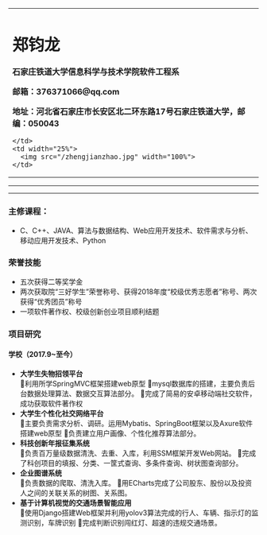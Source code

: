<div>
<table border="0">
  <tr>
    <td width="75%">
      <h1>郑钧龙</h1>
      <p><b></b></p>
      <p><b>石家庄铁道大学信息科学与技术学院软件工程系</b></p>
      <p><b>邮箱：376371066@qq.com</b></p>
      <p><b>地址：河北省石家庄市长安区北二环东路17号石家庄铁道大学，邮编：050043</b></p>
     
    </td>
    <td width="25%">
      <img src="/zhengjianzhao.jpg" width="100%">
    </td>
  </tr>
</table>
</div>

---



---


### 主修课程：
- C、C++、JAVA、算法与数据结构、Web应用开发技术、软件需求与分析、移动应用开发技术、Python


### 荣誉技能
- 五次获得二等奖学金
- 两次获取院“三好学生”荣誉称号、获得2018年度“校级优秀志愿者”称号、两次获得“优秀团员”称号
- 一项软件著作权、校级创新创业项目顺利结题

### 项目研究

#### 学校（2017.9~至今）
- **大学生失物招领平台**  
利用所学SpringMVC框架搭建web原型
mysql数据库的搭建，主要负责后台数据处理算法、数据交互算法部分。 
完成了简易的安卓移动端社交软件，成功获取软件著作权
- **大学生个性化社交网络平台**  
主要负责需求分析、调研。运用Mybatis、SpringBoot框架以及Axure软件搭建web原型
负责建立用户画像、个性化推荐算法部分。
- **科技创新年报征集系统**  
负责百万量级数据清洗、去重、入库，利用SSM框架开发Web网站。
完成了科创项目的填报、分类、一筐式查询、多条件查询、树状图查询部分。
- **企业图谱系统**  
负责数据的爬取、清洗入库。
用ECharts完成了公司股东、股份以及投资人之间的关联关系的树图、关系图。
- **基于计算机视觉的交通场景智能应用**  
使用Django搭建Web框架并利用yolov3算法完成的行人、车辆、指示灯的监测识别，车牌识别
完成判断识别闯红灯、超速的违规交通场景。
